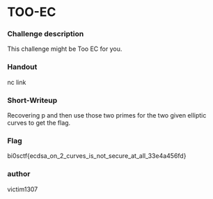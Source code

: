 # TOO-EC

### Challenge description

This challenge might be Too EC for you.

### Handout

nc link

### Short-Writeup

Recovering p and then use those two primes for the two given elliptic curves to get the flag.

### Flag
bi0sctf{ecdsa_on_2_curves_is_not_secure_at_all_33e4a456fd}

### author
victim1307